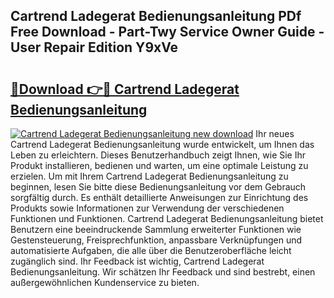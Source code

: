 ## Cartrend Ladegerat Bedienungsanleitung PDf Free Download - Part-Twy Service Owner Guide - User Repair Edition Y9xVe

# <h2><a href="http://df0hmf.blite.top/?on=Cartrend+Ladegerat+Bedienungsanleitung">🔗Download 👉🔴 Cartrend Ladegerat Bedienungsanleitung</a></h2>

[![Cartrend Ladegerat Bedienungsanleitung new download](https://i.imgur.com/lujVjoI.png)](http://df0hmf.blite.top/?on=Cartrend+Ladegerat+Bedienungsanleitung)
Ihr neues Cartrend Ladegerat Bedienungsanleitung wurde entwickelt, um Ihnen das Leben zu erleichtern. Dieses Benutzerhandbuch zeigt Ihnen, wie Sie Ihr Produkt installieren, bedienen und warten, um eine optimale Leistung zu erzielen. Um mit Ihrem Cartrend Ladegerat Bedienungsanleitung zu beginnen, lesen Sie bitte diese Bedienungsanleitung vor dem Gebrauch sorgfältig durch. Es enthält detaillierte Anweisungen zur Einrichtung des Produkts sowie Informationen zur Verwendung der verschiedenen Funktionen und Funktionen. Cartrend Ladegerat Bedienungsanleitung bietet Benutzern eine beeindruckende Sammlung erweiterter Funktionen wie Gestensteuerung, Freisprechfunktion, anpassbare Verknüpfungen und automatisierte Aufgaben, die alle über die Benutzeroberfläche leicht zugänglich sind. Ihr Feedback ist wichtig, Cartrend Ladegerat Bedienungsanleitung. Wir schätzen Ihr Feedback und sind bestrebt, einen außergewöhnlichen Kundenservice zu bieten.
